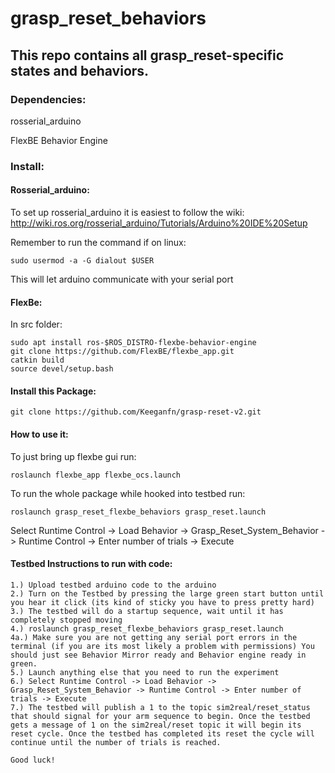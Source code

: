 # grasp_reset_behaviors
## This repo contains all grasp_reset-specific states and behaviors.

### Dependencies: 
rosserial_arduino

FlexBE Behavior Engine

### Install:

#### Rosserial_arduino:
To set up rosserial_arduino it is easiest to follow the wiki:
http://wiki.ros.org/rosserial_arduino/Tutorials/Arduino%20IDE%20Setup

Remember to run the command if on linux:
```
sudo usermod -a -G dialout $USER
```
This will let arduino communicate with your serial port

#### FlexBe:
In src folder:
```
sudo apt install ros-$ROS_DISTRO-flexbe-behavior-engine
git clone https://github.com/FlexBE/flexbe_app.git
catkin build
source devel/setup.bash
```

#### Install this Package:
```
git clone https://github.com/Keeganfn/grasp-reset-v2.git
```

#### How to use it:
To just bring up flexbe gui run:
```
roslaunch flexbe_app flexbe_ocs.launch
```
To run the whole package while hooked into testbed run:
```
roslaunch grasp_reset_flexbe_behaviors grasp_reset.launch
```
Select Runtime Control -> Load Behavior -> Grasp_Reset_System_Behavior -> Runtime Control -> Enter number of trials -> Execute


#### Testbed Instructions to run with code:
```
1.) Upload testbed arduino code to the arduino
2.) Turn on the Testbed by pressing the large green start button until you hear it click (its kind of sticky you have to press pretty hard)
3.) The testbed will do a startup sequence, wait until it has completely stopped moving
4.) roslaunch grasp_reset_flexbe_behaviors grasp_reset.launch
4a.) Make sure you are not getting any serial port errors in the terminal (if you are its most likely a problem with permissions) You should just see Behavior Mirror ready and Behavior engine ready in green.
5.) Launch anything else that you need to run the experiment
6.) Select Runtime Control -> Load Behavior -> Grasp_Reset_System_Behavior -> Runtime Control -> Enter number of trials -> Execute
7.) The testbed will publish a 1 to the topic sim2real/reset_status that should signal for your arm sequence to begin. Once the testbed gets a message of 1 on the sim2real/reset topic it will begin its reset cycle. Once the testbed has completed its reset the cycle will continue until the number of trials is reached.

Good luck!

```




